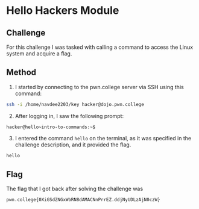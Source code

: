 # Hello Hackers Module

## Challenge
For this challenge I was tasked with calling a command to access the Linux system and acquire a flag.

## Method
1.  I started by connecting to the pwn.college server via SSH using this command:
```bash
ssh -i /home/navdee2203/key hacker@dojo.pwn.college
```
2.  After logging in, I saw the following prompt:
```
hacker@hello~intro-to-commands:~$
```
3. I entered the command `hello` on the terminal, as it was specified in the challenge description, and it provided the flag.
```bash
hello
```

## Flag
The flag that I got back after solving the challenge was
```bash
pwn.college{0XiGSdZNGxWbRN8dAMACNnPrrEZ.ddjNyUDLzAjN0czW}
